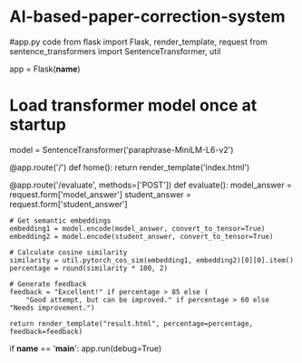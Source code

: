 # AI-based-paper-correction-system
#app.py code
from flask import Flask, render_template, request
from sentence_transformers import SentenceTransformer, util

app = Flask(__name__)

# Load transformer model once at startup
model = SentenceTransformer('paraphrase-MiniLM-L6-v2')

@app.route('/')
def home():
    return render_template('index.html')

@app.route('/evaluate', methods=['POST'])
def evaluate():
    model_answer = request.form['model_answer']
    student_answer = request.form['student_answer']

    # Get semantic embeddings
    embedding1 = model.encode(model_answer, convert_to_tensor=True)
    embedding2 = model.encode(student_answer, convert_to_tensor=True)

    # Calculate cosine similarity
    similarity = util.pytorch_cos_sim(embedding1, embedding2)[0][0].item()
    percentage = round(similarity * 100, 2)

    # Generate feedback
    feedback = "Excellent!" if percentage > 85 else (
        "Good attempt, but can be improved." if percentage > 60 else "Needs improvement.")

    return render_template("result.html", percentage=percentage, feedback=feedback)

if __name__ == '__main__':
    app.run(debug=True)

